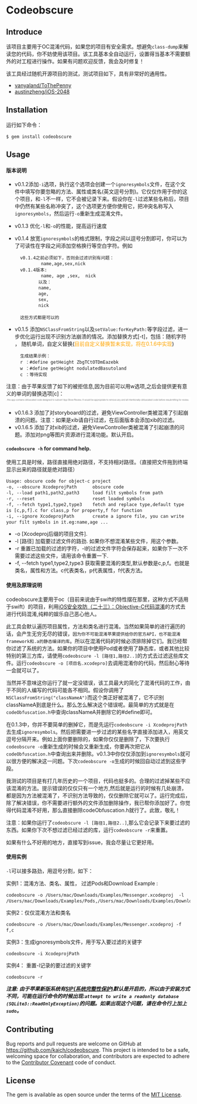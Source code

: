# Codeobscure

## Introduce

该项目主要用于OC混淆代码，如果您的项目有安全需求。想避免`class-dump`来解读您的代码，你不妨使用该项目。该工具基本全自动运行，设置得当基本不需要额外的对工程进行操作。如果有问题欢迎反馈，我会及时修复！ 

该工具经过随机开源项目的测试，测试项目如下，具有非常好的通用性。

* [vanyaland/ToThePenny](https://github.com/vanyaland/ToThePenny)
* [austinzheng/iOS-2048](https://github.com/austinzheng/iOS-2048)

## Installation

运行如下命令：

    $ gem install codeobscure

## Usage
#### 版本说明
* v0.1.2添加`-i`选项，执行这个选项会创建一个`ignoresymbols`文件，在这个文件中填写你要忽略的方法、属性或类名(英文逗号分割)。它仅仅作用于你的这个项目，和`-l`不一样，它不会被记录下来。假设你在`-l`过滤某些名称后，项目中仍然有某些名称冲突了，这个选项更方便你使用它，把冲突名称写入`ignoresymbols`，然后运行`-o`重新生成混淆文件。
* v0.1.3 优化`-l`和`-o`的性能，提高运行速度
* v0.1.4 放宽`ignoresymbols`的格式限制，字段之间以逗号分割即可，你可以为了可读性在字段之间添加空格换行等空白字符。例如

		v0.1.4之前必须如下，否则会过滤识别有问题：
				name,age,sex,nick
		v0.1.4版本:
				name, age ,sex,  nick 
			   以及：
			   name,
			   age,
			   sex,
			   nick
			   
		这些方式都是可以的
* v0.1.5 添加`NSClassFromString`以及`setValue:forKeyPath:`等字段过滤，进一步优化运行出现不识别方法崩溃的情况。添加替换方式[-t]，包括：随机字符 ， 随机单词，自定义替换(<font color=orange>目前自定义替换暂未实现，将在0.1.6中实现</font>)
	
		生成结果示例：	
		r ：#define getHeight ZbgTCtOTDmEazebk
		w ：#define getHeight nodulatedBasutoland
		c ：等待实现
注意：由于苹果反馈了如下的被拒信息,因为目前可以用w选项,之后会提供更有意义的单词的替换选项[c]：
![被拒信息](./reject_inform.png)
* v0.1.6.3 添加了对storyboard的过滤，避免ViewController类被混淆了引起崩溃的问题。注意：如果是xib请自行过滤，在后面版本会添加xib的过滤。
* v0.1.6.5 添加了对xib的过滤，避免ViewController类被混淆了引起崩溃的问题。添加对png等图片资源进行混淆功能。默认开启。
	

#### `codeobscure -h` for command help. 

使用工具是时候，路径直接用绝对路径，不支持相对路径。（直接把文件拖到终端显示出来的路径就是绝对路径）


	Usage: obscure code for object-c project
    -o, --obscure XcodeprojPath      obscure code
    -l, --load path1,path2,path3     load filt symbols from path
    -r, --reset                      reset loaded symbols
    -f, --fetch type1,type2,type3    fetch and replace type,default type is [c,p,f].c for class,p for property,f for function
    -i, --ignore XcodeprojPath       create a ignore file, you can write your filt symbols in it.eg:name,age ...


* -o [Xcodeproj后缀的项目文件].    
* -l [路径] 加载要过滤文件的路劲. 如果你不想混淆某些文件，用这个参数。   
* -r 重置已加载的过滤的字符，-l的过滤文件字符会保存起来，如果你下一次不需要过滤这些文件，请用该命令重置一下.
* -f, --fetch type1,type2,type3    获取需要混淆的类型,默认参数是c,p,f。也就是类名，属性和方法。c代表类名，p代表属性，f代表方法。

#### 使用及原理说明
codeobscure主要用于oc（目前来说由于swift的特性摆在那里，这种方式不适用于swift）的项目，利用[iOS安全攻防（二十三）：Objective-C代码混淆](http://blog.csdn.net/yiyaaixuexi/article/details/29201699)的方式去进行代码混淆,纯粹的娱乐自己恶心他人。		

此工具会默认遍历项目属性，方法和类名进行混淆。当然如果简单的进行遍历的话，会产生无穷无尽的错误，`因为你不可能混淆苹果提供给你的官方API，也不能混淆framework和.a的静态编译的库`。所以在混淆代码的时候必须排除掉它们。我已经帮你过滤了系统的方法。如果你的项目中使用Pod或者使用了静态库，或者其他比较特别的第三方库，请使用`codeobscure -l [路径1,路径2..]`的方式去过滤这些库文件。运行`codeobscure -o [项目名.xcodepro]`去调用混淆你的代码，然后耐心等待一会就可以了。
		
当然并不意味这你运行了就一定没错误，该工具最大的简化了混淆代码的工作，由于不同的人编写的代码可能各不相同。假设你调用了`NSClassFromString("classNameA")`而这个类正好被混淆了，它不识别classNameA到底是什么。那么怎么解决这个错误呢。最简单的方式就是在`codeObfuscation.h`中查询classNameA并删除它的#define即可。		

在0.1.3中，你并不要简单的删掉它，而是先运行`codeobscure -i XcodeprojPath`去生成`ignoresymbols`。然后把需要进一步过滤的某些名字直接添加进入，用英文逗号分隔开来。例如上面你要删除的，如果你仅仅是删除了，下次要执行`codeobscure -o`重新生成的时候会又重新生成，你要再次把它从`codeObfuscation.h`中查询出来并删除。v0.1.3中你仅仅添加到`ignoresymbols`就可以很方便的解决这一问题。下次`codeobscure -o`生成的时候回自动过滤到这些字段。

我测试的项目是有打几年历史的一个项目，代码也挺多的。合理的过滤掉某些不应该混淆的方法。提示错误的仅仅只有一个地方,然后就是运行的时候有几处崩溃，都是因为方法被混淆了，不识别方法导致的，仅仅删除它就可以了。运行完成后，除了解决错误，你不需要进行额外的文件添加删除操作，我已帮你添加好了。你觉得代码混淆不好用，那么直接删除codeObfuscation.h就行了。此致，敬礼！	


注意：如果你运行了`codeobscure -l [路径1,路径2..]`,那么它会记录下来要过滤的东西。如果你下次不想过滤已经过滤的库，运行`codeobscure -r`来重置。

如果有什么不好用的地方，直接写到issue，我会尽量让它更好用。

#### 使用实例

`-l`可以接多路劲，用逗号分割，如下：		

实例1：混淆方法、类名、属性， 过滤Pods和Download
Example :

	codeobscure -o /Users/mac/Downloads/Examples/Messenger.xcodeproj  -l /Users/mac/Downloads/Examples/Pods,/Users/mac/Downloads/Examples/Download

实例2：仅仅混淆方法和类名

	codeobscure -o /Users/mac/Downloads/Examples/Messenger.xcodeproj -f f,c

实例3：生成ignoresymbols文件，用于写入要过滤的关键字

	codeobscure -i XcodeprojPath	

实例4： 重置-l记录的要过滤的关键字

	codeobscure -r 

***注意:  由于苹果新版系统有[SIP(系统完整性保护)](https://support.apple.com/zh-cn/HT204899)默认是开启的，所以由于安装方式不同，可能在运行命令的时候出现:`attempt to write a readonly database (SQLite3::ReadOnlyException)`的问题。如果出现这个问题，请在命令行上加上`sudo`。***


## Contributing

Bug reports and pull requests are welcome on GitHub at https://github.com/kaich/codeobscure. This project is intended to be a safe, welcoming space for collaboration, and contributors are expected to adhere to the [Contributor Covenant](http://contributor-covenant.org) code of conduct.


## License

The gem is available as open source under the terms of the [MIT License](http://opensource.org/licenses/MIT).


